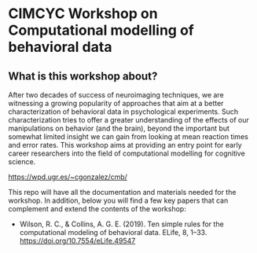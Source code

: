# CIMCYC Workshop on Computational modelling of behavioral data

## What is this workshop about?
After two decades of success of neuroimaging techniques, we are witnessing a growing popularity of approaches that aim at a better characterization of behavioral data in psychological experiments. Such characterization tries to offer a greater understanding of the effects of our manipulations on behavior (and the brain), beyond the important but somewhat limited insight we can gain from looking at mean reaction times and error rates. This workshop aims at providing an entry point for early career researchers into the field of computational modelling for cognitive science.

https://wpd.ugr.es/~cgonzalez/cmb/

This repo will have all the documentation and materials needed for the workshop. In addition, below you will find a few key papers that can complement and extend the contents of the workshop:

- Wilson, R. C., & Collins, A. G. E. (2019). Ten simple rules for the computational modeling of behavioral data. ELife, 8, 1–33. https://doi.org/10.7554/eLife.49547
